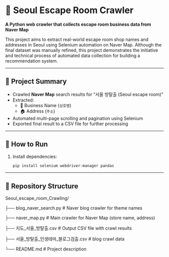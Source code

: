 # 🧭 Seoul Escape Room Crawler

**A Python web crawler that collects escape room business data from Naver Map**

This project aims to extract real-world escape room shop names and addresses in Seoul using Selenium automation on Naver Map. Although the final dataset was manually refined, this project demonstrates the initiative and technical process of automated data collection for building a recommendation system.

-----------------------------------------------

## 📌 Project Summary

- Crawled **Naver Map** search results for “서울 방탈출 (Seoul escape room)”
- Extracted:
  - 📍 Business Name (`상호명`)
  - 🏠 Address (`주소`)
- Automated multi-page scrolling and pagination using Selenium
- Exported final result to a CSV file for further processing

-----------------------------------------------

## 🧪 How to Run

1. Install dependencies:
   ```bash
   pip install selenium webdriver-manager pandas

-----------------------------------------------


## 📁 Repository Structure

   Seoul_escape_room_Crawling/
   
├── blog_naver_search.py           # Naver blog crawler for theme names

├── naver_map.py                   # Main crawler for Naver Map (store name, address)

├── 지도_서울_방탈출.csv              # Output CSV file with crawl results

├── 서울_방탈출_인생테마_블로그검출.csv  # blog crawl data

└── README.md                      # Project description

